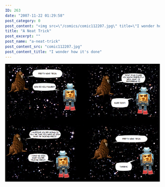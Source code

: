 ```yaml
---
ID: 263
date: "2007-11-22 01:29:58"
post_category: 0
post_content: "<img src=\"/comics/comic112207.jpg\" title=\"I wonder how it's done\" />"
title: "A Neat Trick"
post_excerpt: ""
post_name: "a-neat-trick"
post_content_src: "comic112207.jpg"
post_content_title: "I wonder how it's done"
---
```



[![I wonder how it's done](/comics-hi-res/comic112207.jpg)](/comics-hi-res/comic112207.jpg "I wonder how it's done")
